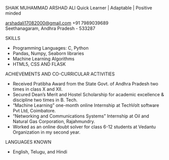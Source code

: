 SHAIK MUHAMMAD ARSHAD ALI 
Quick Learner | Adaptable | Positive minded                                      

arshadali17082000@gmail.com 
+91 7989039689  
Seethanagaram, Andhra Pradesh - 533287 

SKILLS
 - Programming Languages: C, Python 
 - Pandas, Numpy, Seaborn libraries 
 - Machine Learning Algorithms 
 - HTML5, CSS AND FLASK

ACHIEVEMENTS AND CO-CURRICULAR ACTIVITIES

-	Received Pratibha Award from the State Govt. of Andhra Pradesh two times in class X and XII.
-	Secured Dean’s Merit and Hostel Scholarship for academic excellence & discipline two times in  B. Tech.
-	“Machine Learning” one-month online Internship at TechVolt software Pvt Ltd, Coimbatore.
-	“Networking and Communications Systems” Internship at Oil and Natural Gas Corporation, Rajahmundry.
-	Worked as an online doubt solver for class 6-12 students at Vedantu Organization in my second year.


LANGUAGES KNOWN 
 
- English, Telugu, and Hindi 

